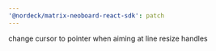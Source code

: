 ```yaml
---
'@nordeck/matrix-neoboard-react-sdk': patch
---
```


change cursor to pointer when aiming at line resize handles
